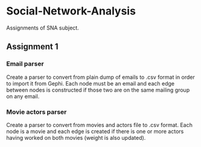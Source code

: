 # Social-Network-Analysis
Assignments of SNA subject.

## Assignment 1
### Email parser
Create a parser to convert from plain dump of emails to .csv format in order to import it from Gephi. Each node must be an email and each edge between nodes is constructed if those two are on the same mailing group on any email.
### Movie actors parser
Create a parser to convert from movies and actors file to .csv format. Each node is a movie and each edge is created if there is one or more actors having worked on both movies (weight is also updated).
